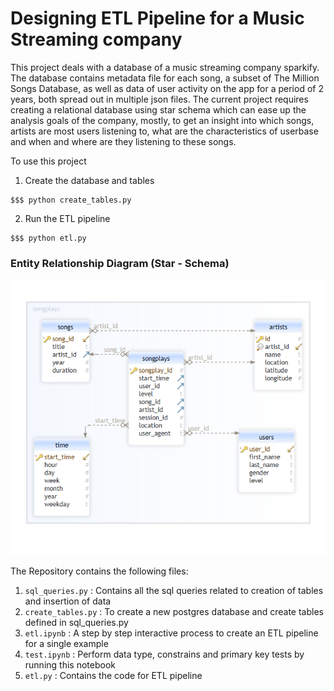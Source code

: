 # Designing ETL Pipeline for a Music Streaming company 

This project deals with a database of a music streaming company sparkify. The database contains metadata file for each song, a subset of The Million Songs Database, as well as data of user activity on the app for a period of 2 years, both spread out in multiple json files. The current project requires creating a relational database using star schema which can ease up the analysis goals of the company, mostly, to get an insight into which songs, artists are most users listening to, what are the characteristics of userbase and when and where are they listening to these songs. 

To use this project

1. Create the database and tables

```
$$$ python create_tables.py

```

2. Run the ETL pipeline

```
$$$ python etl.py

```

### Entity Relationship Diagram (Star - Schema)

![schema](./schema.png)


The Repository contains the following files:

1. ```sql_queries.py``` : Contains all the sql queries related to creation of tables and insertion of data
2. ```create_tables.py``` : To create a new postgres database and create tables defined in sql_queries.py
3. ```etl.ipynb``` : A step by step interactive process to create an ETL pipeline for a single example
4. ```test.ipynb``` : Perform data type, constrains and primary key tests by running this notebook
5. ```etl.py``` : Contains the code for ETL pipeline 



